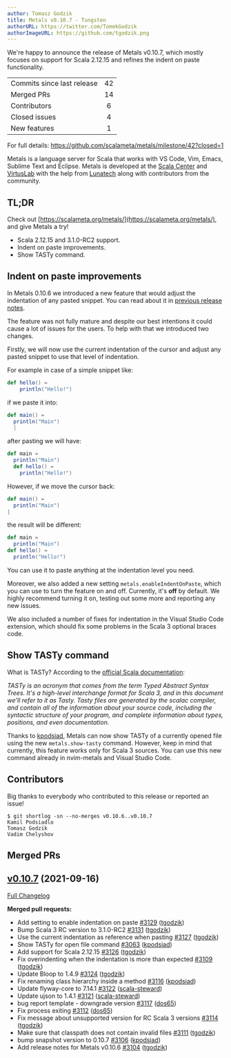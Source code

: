 ```yaml
---
author: Tomasz Godzik
title: Metals v0.10.7 - Tungsten
authorURL: https://twitter.com/TomekGodzik
authorImageURL: https://github.com/tgodzik.png
---
```


We're happy to announce the release of Metals v0.10.7, which mostly focuses on
support for Scala 2.12.15 and refines the indent on paste functionality.

<table>
<tbody>
  <tr>
    <td>Commits since last release</td>
    <td align="center">42</td>
  </tr>
  <tr>
    <td>Merged PRs</td>
    <td align="center">14</td>
  </tr>
    <tr>
    <td>Contributors</td>
    <td align="center">6</td>
  </tr>
  <tr>
    <td>Closed issues</td>
    <td align="center">4</td>
  </tr>
  <tr>
    <td>New features</td>
    <td align="center">1</td>
  </tr>
</tbody>
</table>

For full details: https://github.com/scalameta/metals/milestone/42?closed=1

Metals is a language server for Scala that works with VS Code, Vim, Emacs,
Sublime Text and Eclipse. Metals is developed at the
[Scala Center](https://scala.epfl.ch/) and [VirtusLab](https://virtuslab.com)
with the help from [Lunatech](https://lunatech.com) along with contributors from
the community.

## TL;DR

Check out [https://scalameta.org/metals/](https://scalameta.org/metals/), and
give Metals a try!

- Scala 2.12.15 and 3.1.0-RC2 support.
- Indent on paste improvements.
- Show TASTy command.

## Indent on paste improvements

In Metals 0.10.6 we introduced a new feature that would adjust the indentation
of any pasted snippet. You can read about it in
[previous release notes](/blog/2021/09/06/tungsten#automatically-adjust-indentation-on-paste).

The feature was not fully mature and despite our best intentions it could cause
a lot of issues for the users. To help with that we introduced two changes.

Firstly, we will now use the current indentation of the cursor and adjust any
pasted snippet to use that level of indentation.

For example in case of a simple snippet like:

```scala
def hello() =
    println("Hello!")
```

if we paste it into:

```scala
def main() =
  println("Main")
  |
```

after pasting we will have:

```scala
def main =
  println("Main")
  def hello() =
    println("Hello!")
```

However, if we move the cursor back:

```scala
def main() =
  println("Main")
|
```

the result will be different:

```scala
def main =
  println("Main")
def hello() =
  println("Hello!")
```

You can use it to paste anything at the indentation level you need.

Moreover, we also added a new setting `metals.enableIndentOnPaste`, which you
can use to turn the feature on and off. Currently, it's **off** by default. We
highly recommend turning it on, testing out some more and reporting any new
issues.

We also included a number of fixes for indentation in the Visual Studio Code
extension, which should fix some problems in the Scala 3 optional braces code.

## Show TASTy command

What is TASTy? According to the
[official Scala documentation](https://docs.scala-lang.org/scala3/guides/tasty-overview.html):

_TASTy is an acronym that comes from the term Typed Abstract Syntax Trees. It's
a high-level interchange format for Scala 3, and in this document we'll refer to
it as Tasty. Tasty files are generated by the scalac compiler, and contain all
of the information about your source code, including the syntactic structure of
your program, and complete information about types, positions, and even
documentation._

Thanks to [kpodsiad](https://github.com/kpodsiad), Metals can now show TASTy of
a currently opened file using the new `metals.show-tasty` command. However, keep
in mind that currently, this feature works only for Scala 3 sources. You can use
this new command already in nvim-metals and Visual Studio Code.

## Contributors

Big thanks to everybody who contributed to this release or reported an issue!

```
$ git shortlog -sn --no-merges v0.10.6..v0.10.7
Kamil Podsiadlo
Tomasz Godzik
Vadim Chelyshov
```

## Merged PRs

## [v0.10.7](https://github.com/scalameta/metals/tree/v0.10.7) (2021-09-16)

[Full Changelog](https://github.com/scalameta/metals/compare/v0.10.6...v0.10.7)

**Merged pull requests:**

- Add setting to enable indentation on paste
  [\#3129](https://github.com/scalameta/metals/pull/3129)
  ([tgodzik](https://github.com/tgodzik))
- Bump Scala 3 RC version to 3.1.0-RC2
  [\#3131](https://github.com/scalameta/metals/pull/3131)
  ([tgodzik](https://github.com/tgodzik))
- Use the current indentation as reference when pasting
  [\#3127](https://github.com/scalameta/metals/pull/3127)
  ([tgodzik](https://github.com/tgodzik))
- Show TASTy for open file command
  [\#3063](https://github.com/scalameta/metals/pull/3063)
  ([kpodsiad](https://github.com/kpodsiad))
- Add support for Scala 2.12.15
  [\#3126](https://github.com/scalameta/metals/pull/3126)
  ([tgodzik](https://github.com/tgodzik))
- Fix overindenting when the indentation is more than expected
  [\#3109](https://github.com/scalameta/metals/pull/3109)
  ([tgodzik](https://github.com/tgodzik))
- Update Bloop to 1.4.9 [\#3124](https://github.com/scalameta/metals/pull/3124)
  ([tgodzik](https://github.com/tgodzik))
- Fix renaming class hierarchy inside a method
  [\#3116](https://github.com/scalameta/metals/pull/3116)
  ([kpodsiad](https://github.com/kpodsiad))
- Update flyway-core to 7.14.1
  [\#3122](https://github.com/scalameta/metals/pull/3122)
  ([scala-steward](https://github.com/scala-steward))
- Update ujson to 1.4.1 [\#3121](https://github.com/scalameta/metals/pull/3121)
  ([scala-steward](https://github.com/scala-steward))
- bug report template - downgrade version
  [\#3117](https://github.com/scalameta/metals/pull/3117)
  ([dos65](https://github.com/dos65))
- Fix process exiting [\#3112](https://github.com/scalameta/metals/pull/3112)
  ([dos65](https://github.com/dos65))
- Fix message about unsupported version for RC Scala 3 versions
  [\#3114](https://github.com/scalameta/metals/pull/3114)
  ([tgodzik](https://github.com/tgodzik))
- Make sure that classpath does not contain invalid files
  [\#3111](https://github.com/scalameta/metals/pull/3111)
  ([tgodzik](https://github.com/tgodzik))
- bump snapshot version to 0.10.7
  [\#3106](https://github.com/scalameta/metals/pull/3106)
  ([kpodsiad](https://github.com/kpodsiad))
- Add release notes for Metals v0.10.6
  [\#3104](https://github.com/scalameta/metals/pull/3104)
  ([tgodzik](https://github.com/tgodzik))
